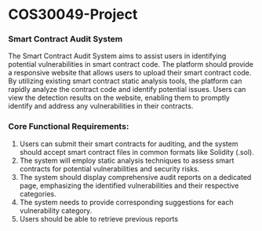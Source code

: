 # COS30049-Project

### Smart Contract Audit System

The Smart Contract Audit System aims to assist users in identifying potential vulnerabilities in smart contract code. The platform should provide a responsive website that allows users to upload their smart contract code. By utilizing existing smart contract static analysis tools, the platform can rapidly analyze the contract code and identify potential issues. Users can view the detection results on the website, enabling them to promptly identify and address any vulnerabilities in their contracts.

### Core Functional Requirements:

1. Users can submit their smart contracts for auditing, and the system should accept smart contract files in common formats like Solidity (.sol).
2. The system will employ static analysis techniques to assess smart contracts for potential vulnerabilities and security risks.
3. The system should display comprehensive audit reports on a dedicated page, emphasizing the identified vulnerabilities and their respective categories.
4. The system needs to provide corresponding suggestions for each vulnerability category.
5. Users should be able to retrieve previous reports
